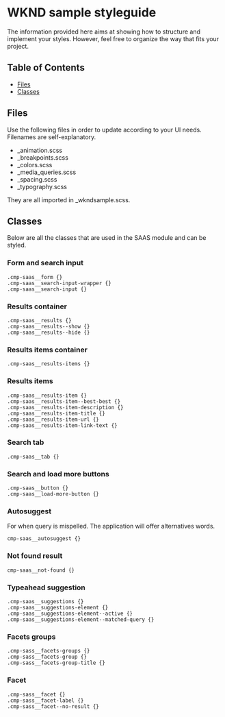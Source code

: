 # WKND sample styleguide

The information provided here aims at showing how to structure and implement your styles. However, feel free to organize the way that fits your project.

## Table of Contents

- [Files](#files)
- [Classes](#classes)

## Files

Use the following files in order to update according to your UI needs. Filenames are self-explanatory.

- \_animation.scss
- \_breakpoints.scss
- \_colors.scss
- \_media_queries.scss
- \_spacing.scss
- \_typography.scss

They are all imported in \_wkndsample.scss.

## Classes

Below are all the classes that are used in the SAAS module and can be styled.

### Form and search input

```
.cmp-saas__form {}
.cmp-saas__search-input-wrapper {}
.cmp-saas__search-input {}
```

### Results container

```
.cmp-saas__results {}
.cmp-saas__results--show {}
.cmp-saas__results--hide {}
```

### Results items container

```
.cmp-saas__results-items {}
```

### Results items

```
.cmp-saas__results-item {}
.cmp-saas__results-item--best-best {}
.cmp-saas__results-item-description {}
.cmp-saas__results-item-title {}
.cmp-saas__results-item-url {}
.cmp-saas__results-item-link-text {}
```

### Search tab

```
.cmp-saas__tab {}
```

### Search and load more buttons

```
.cmp-saas__button {}
.cmp-saas__load-more-button {}
```

### Autosuggest

For when query is mispelled. The application will offer alternatives words.

```
cmp-saas__autosuggest {}
```

### Not found result

```
cmp-saas__not-found {}
```

### Typeahead suggestion

```
.cmp-saas__suggestions {}
.cmp-saas__suggestions-element {}
.cmp-saas__suggestions-element--active {}
.cmp-saas__suggestions-element--matched-query {}
```

### Facets groups

```
.cmp-sass__facets-groups {}
.cmp-sass__facets-group {}
.cmp-sass__facets-group-title {}
```

### Facet

```
.cmp-sass__facet {}
.cmp-sass__facet-label {}
.cmp-sass__facet--no-result {}
```
